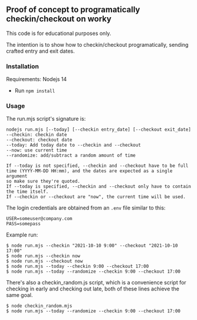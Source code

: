 ## Proof of concept to programatically checkin/checkout on worky

This code is for educational purposes only.

The intention is to show how to checkin/checkout programatically, sending crafted entry and exit dates.

### Installation

Requirements: Nodejs 14

- Run `npm install`

### Usage

The run.mjs script's signature is:

```
nodejs run.mjs [--today] [--checkin entry_date] [--checkout exit_date]
--checkin: checkin date
--checkout: checkout date
--today: Add today date to --checkin and --checkout
--now: use current time
--randomize: add/subtract a random amount of time

If --today is not specified, --checkin and --checkout have to be full 
time (YYYY-MM-DD HH:mm), and the dates are expected as a single argument 
so make sure they're quoted.
If --today is specified, --checkin and --checkout only have to contain 
the time itself.
If --checkin or --checkout are "now", the current time will be used.
```

The login credentials are obtained from an `.env` file similar to this:
```
USER=someuser@company.com
PASS=somepass
```

Example run:

```
$ node run.mjs --checkin "2021-10-10 9:00" --checkout "2021-10-10 17:00"
$ node run.mjs --checkin now
$ node run.mjs --checkout now
$ node run.mjs --today --checkin 9:00 --checkout 17:00
$ node run.mjs --today --randomize --checkin 9:00 --checkout 17:00
```

There's also a checkin_random.js script, which is a convenience script for checking in 
early and checking out late, both of these lines achieve the same goal.

```
$ node checkin_random.mjs
$ node run.mjs --today --randomize --checkin 9:00 --checkout 17:00
```
